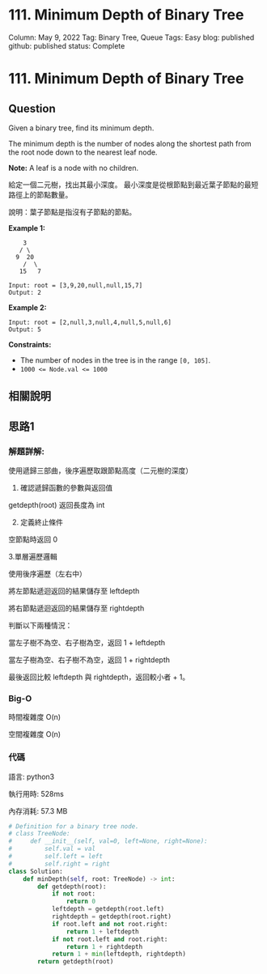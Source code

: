 # 111. Minimum Depth of Binary Tree

Column: May 9, 2022
Tag: Binary Tree, Queue
Tags: Easy
blog: published
github: published
status: Complete

# 111. Minimum Depth of Binary Tree

## Question

Given a binary tree, find its minimum depth.

The minimum depth is the number of nodes along the shortest path from the root node down to the nearest leaf node.

**Note:** A leaf is a node with no children.

給定一個二元樹，找出其最小深度。 最小深度是從根節點到最近葉子節點的最短路徑上的節點數量。 

說明：葉子節點是指沒有子節點的節點。

**Example 1:**

```
    3
   / \
  9  20
    /  \
   15   7

Input: root = [3,9,20,null,null,15,7]
Output: 2
```

**Example 2:**

```
Input: root = [2,null,3,null,4,null,5,null,6]
Output: 5
```

**Constraints:**

- The number of nodes in the tree is in the range `[0, 105]`.
- `1000 <= Node.val <= 1000`

## 相關說明

## 思路1

### 解題詳解:

使用遞歸三部曲，後序遍歷取跟節點高度（二元樹的深度）

1. 確認遞歸函數的參數與返回值

getdepth(root) 返回長度為 int

2. 定義終止條件

空節點時返回 0 

3.單層遍歷邏輯

使用後序遍歷（左右中）

將左節點遞迴返回的結果儲存至 leftdepth

將右節點遞迴返回的結果儲存至 rightdepth

判斷以下兩種情況：

當左子樹不為空、右子樹為空，返回 1 + leftdepth

當左子樹為空、右子樹不為空，返回 1 + rightdepth

最後返回比較 leftdepth 與 rightdepth，返回較小者 + 1。

### Big-O

時間複雜度 O(n)

空間複雜度 O(n)

### 代碼

語言: python3

執行用時: 528ms 

內存消耗: 57.3 MB

```python
# Definition for a binary tree node.
# class TreeNode:
#     def __init__(self, val=0, left=None, right=None):
#         self.val = val
#         self.left = left
#         self.right = right
class Solution:
    def minDepth(self, root: TreeNode) -> int:
        def getdepth(root):        
            if not root:
                return 0
            leftdepth = getdepth(root.left)
            rightdepth = getdepth(root.right)
            if root.left and not root.right:
                return 1 + leftdepth
            if not root.left and root.right:
                return 1 + rightdepth
            return 1 + min(leftdepth, rightdepth)
        return getdepth(root)
```
